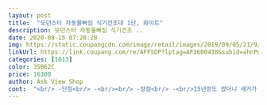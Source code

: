 ```yaml
---
layout: post 
title:  "모던스타 자동물빠짐 식기건조대 1단, 화이트" 
description: 모던스타 자동물빠짐 식기건조 ..
date: 2020-08-15 07:20:28 
img: https://static.coupangcdn.com/image/retail/images/2019/09/05/21/9/ca7c6c4d-96d0-4fc9-b928-061eee061465.jpg 
linkUrl: https://link.coupang.com/re/AFFSDP?lptag=AF3600438&subid=ahnPublicAsk&pageKey=298319581&itemId=939370939&vendorItemId=5324644615&traceid=V0-113-9c045f4012840dbe 
categories: [1013] 
color: 35B62C 
price: 16300 
author: Ask View Shop 
cont:  "<br/> -단점<br/> -<br/><br/> -장점<br/> -<br/>15년정도 썼더니 새거가 쓰고 싶더라구요.<br/><br/>3단을 살까 고민하다 다시 1단짜리가 후라이팬이나 냄비등 쌓아<br/>가격도 저렴해요<br/>가스렌즈 옆에다 놓으면 물빠짐이 없어서 가뜩이나 좁은 싱크대<br/>가족 있는집에도 깔끔하게 쓸수 있어서 좋을것 같아요.<br/><br/>거격이 저렴해서 약할까 싶었는데 생각보다 튼튼하고 좋음<br/>거기다 싱크대도 작고 개수대도 1구 원룸에서 쓰는 싱크대다 보니<br/>기존에 쓰던 설겆이 통도 튼튼하고  좋았지만 너무 오래쓰다보니<br/>깔끔하고 물때도 안끼고 물받이가 있어 좋음<br/>넓은부엌에서 생활하다 혼자 살다보니 몆달전 평수 줄여서<br/>넘 납작해서 냄비나 후라이팬 놀때 쓰러짐<br/>놓을수 있고 1단이 오히려 설겆이 하고 올려놓을때 수납이 더 많이<br/>늘 물때로 얼룩 져있고 지저분해서 거슬리던 찰나에 2단을 살까<br/>되더라구요.<br/> 그래서 1단를 샀음.<br/><br/>마음에 들어요<br/>많이 파시고요<br/>물도 잘 빠지고 넉넉하고 깊어서 큰접시,대접 ,적은접시 물병,냄비등 마구 씻어서 놓아도  떨어지거나<br/>배송도 빠르고요<br/>복잡하지 않고 분리도 쉽고  조립도 쉽고<br/>사용하기 편리하면 최고랍니다.<br/><br/>설겆이 하고 수납이 많이되서 좋음<br/>세척도 쉽네요<br/>수저.<br/>젓가락 넣는통이 있어 편함<br/>수저.<br/>젓가락통이 좀더 깊었음 좋겠음<br/>씽크대에 기본으로 있던걸 사용하니 세제가 튀어서 구입했어요.<br/><br/>안정적인 받침 360도회전  물빠짐<br/>여러가지비교 해 보니 물빠짐이 첫째<br/>역시 스댕이 좋고 튼튼하면 망가지지도 않고 오래 쓰더라구요.<br/><br/>옆집 할머니 구입해드리고 좋아 보여<br/>요번에 새로 바꾼 이유는 늘 통 싱크대 1구 짜리 넓은 싱크대와<br/>이것저것 복잡하고 비싼거다 필요 없어요<br/>이고 깊고 넓은사이즈<br/>이사 왔더니 부엌이 너무 좁더라구요.<br/><br/>잘사용해야겠어요.<br/><br/>저도 하나 구매 빨리 온다고 좋아 하시네요<br/>접시나 냄비 세워 높는곳이 좀더 높으면 좋겠음<br/>정말 실용적이고 꼭 필요한 부분만 꼬집어 만들었네요<br/>좁은 부엌에 자리 많이 안차지해서 좋음<br/>주방이 깨끗하게 정리가 되니 속이다 시원하네요.<br/><br/>진작구입할걸... <br/><br/>퇴근해서 바로 씻어 사용하였네요<br/>혼사남.<br/>혼사녀.<br/>신혼부부 강추<br/>흔들림없이 안정적으로  있고<br/>" 
---
```

